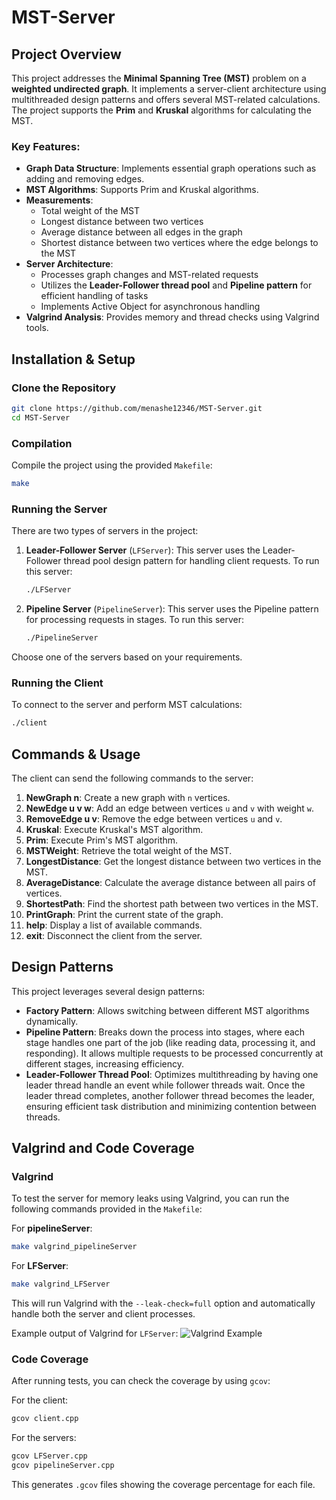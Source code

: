 
# MST-Server

## Project Overview

This project addresses the **Minimal Spanning Tree (MST)** problem on a **weighted undirected graph**. It implements a server-client architecture using multithreaded design patterns and offers several MST-related calculations. The project supports the **Prim** and **Kruskal** algorithms for calculating the MST.

### Key Features:
- **Graph Data Structure**: Implements essential graph operations such as adding and removing edges.
- **MST Algorithms**: Supports Prim and Kruskal algorithms.
- **Measurements**:
  - Total weight of the MST
  - Longest distance between two vertices
  - Average distance between all edges in the graph
  - Shortest distance between two vertices where the edge belongs to the MST
- **Server Architecture**: 
  - Processes graph changes and MST-related requests
  - Utilizes the **Leader-Follower thread pool** and **Pipeline pattern** for efficient handling of tasks
  - Implements Active Object for asynchronous handling
- **Valgrind Analysis**: Provides memory and thread checks using Valgrind tools.

## Installation & Setup

### Clone the Repository
```bash
git clone https://github.com/menashe12346/MST-Server.git
cd MST-Server
```

### Compilation
Compile the project using the provided `Makefile`:
```bash
make
```

### Running the Server

There are two types of servers in the project:

1. **Leader-Follower Server** (`LFServer`): This server uses the Leader-Follower thread pool design pattern for handling client requests. To run this server:
   ```bash
   ./LFServer
   ```

2. **Pipeline Server** (`PipelineServer`): This server uses the Pipeline pattern for processing requests in stages. To run this server:
   ```bash
   ./PipelineServer
   ```

Choose one of the servers based on your requirements.

### Running the Client
To connect to the server and perform MST calculations:
```bash
./client
```

## Commands & Usage

The client can send the following commands to the server:

1. **NewGraph n**: Create a new graph with `n` vertices.
2. **NewEdge u v w**: Add an edge between vertices `u` and `v` with weight `w`.
3. **RemoveEdge u v**: Remove the edge between vertices `u` and `v`.
4. **Kruskal**: Execute Kruskal's MST algorithm.
5. **Prim**: Execute Prim's MST algorithm.
6. **MSTWeight**: Retrieve the total weight of the MST.
7. **LongestDistance**: Get the longest distance between two vertices in the MST.
8. **AverageDistance**: Calculate the average distance between all pairs of vertices.
9. **ShortestPath**: Find the shortest path between two vertices in the MST.
10. **PrintGraph**: Print the current state of the graph.
11. **help**: Display a list of available commands.
12. **exit**: Disconnect the client from the server.

## Design Patterns

This project leverages several design patterns:
- **Factory Pattern**: Allows switching between different MST algorithms dynamically.
- **Pipeline Pattern**: Breaks down the process into stages, where each stage handles one part of the job (like reading data, processing it, and responding). It allows multiple requests to be processed concurrently at different stages, increasing efficiency.
- **Leader-Follower Thread Pool**: Optimizes multithreading by having one leader thread handle an event while follower threads wait. Once the leader thread completes, another follower thread becomes the leader, ensuring efficient task distribution and minimizing contention between threads.

## Valgrind and Code Coverage

### Valgrind

To test the server for memory leaks using Valgrind, you can run the following commands provided in the `Makefile`:

For **pipelineServer**:
```bash
make valgrind_pipelineServer
```

For **LFServer**:
```bash
make valgrind_LFServer
```

This will run Valgrind with the `--leak-check=full` option and automatically handle both the server and client processes.

Example output of Valgrind for `LFServer`:
![Valgrind Example](path/to/your/screenshot.png)

### Code Coverage

After running tests, you can check the coverage by using `gcov`:

For the client:
```bash
gcov client.cpp
```

For the servers:
```bash
gcov LFServer.cpp
gcov pipelineServer.cpp
```

This generates `.gcov` files showing the coverage percentage for each file.
